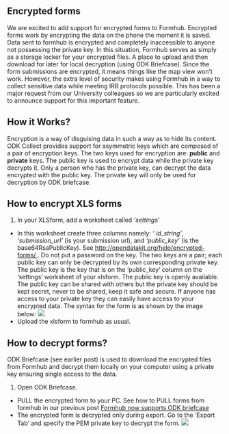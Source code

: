 ## Encrypted forms

We are excited to add support for encrypted forms to Formhub. Encrypted forms work by encrypting the data on the phone the moment it is saved. Data sent to formhub is encrypted and completely inaccessible to anyone not possessing the private key.  In this situation, Formhub serves as simply as a storage locker for your encrypted files. A place to upload and then download for later for local decryption (using ODK Briefcase).   Since the form submissions are encrypted, it means things like the map view won’t work.  However, the extra level of security makes using Formhub in a way to collect sensitive data while meeting IRB protocols possible. This has been a major request from our University colleagues so we are particularly excited to announce support for this important feature.

## How it Works?

Encryption is a way of disguising data in such a way as to hide its content. ODK Collect provides support for asymmetric keys which are composed of a pair of encryption keys. The two keys used for encryption are: **public** and **private** keys.
The public key is used to encrypt data while the private key decrypts it. Only a person who has the private key, can decrypt the data encrypted with the public key. The private key will only be used for decryption by ODK briefcase.

## How to encrypt XLS forms

1. In your XLSform, add a worksheet called *'settings'*
*  In this worksheet create three columns namely: *‘ id_string’*, 
   *‘submission_url’*  (is your submission url),  and *‘public_key’*  (is the 
   base64RsaPublicKey). See  [http://opendatakit.org/help/encrypted-forms/ ](http://opendatakit.org/help/encrypted-forms/ ). Do not put a password on the key.
The two keys are a pair; each public key can only be decrypted by its own corresponding private key. The public key is the key that is on the ‘public_key’ column on the ‘settings’ worksheet of your xlsform.  The public key is openly available.
The public key can be shared with others but the private key should be kept secret, never to be shared, keep it safe and secure. If anyone has access to your private key they can easily have access to your encrypted data.
The syntax for the form is as shown by the image below:
![](http://farm6.staticflickr.com/5449/9236043481_06a3e98257_o.png)
*  Upload the xlsform to formhub as usual.

<!--more-->  

## How to decrypt forms?

ODK Briefcase (see earlier post) is used to download the encrypted files from Formhub and decrypt them locally on your computer using a private key ensuring single access to the data.  

1. Open ODK Briefcase.
*  PULL the encrypted form  to your PC. See how to PULL forms from formhub in our
   previous post [Formhub now supports ODK briefcase](http://blog.formhub.org/2013/06/27/formhub-supports-odk-briefcase/)
*  The encrypted form is decrypted only during export. Go to the ‘Export Tab’ and
   specify the PEM private key to decrypt the form.
![](http://farm3.staticflickr.com/2883/9238828660_b9353b9e51_o.png)

   














